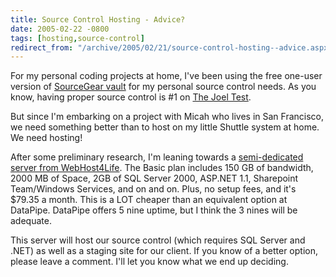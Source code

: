 ```yaml
---
title: Source Control Hosting - Advice?
date: 2005-02-22 -0800
tags: [hosting,source-control]
redirect_from: "/archive/2005/02/21/source-control-hosting--advice.aspx/"
---
```


For my personal coding projects at home, I've been using the free one-user version of [SourceGear vault](http://www.sourcegear.com/vault/) for my personal source control needs. As you know, having proper source
control is #1 on [The Joel Test](http://www.joelonsoftware.com/articles/fog0000000043.html).

But since I'm embarking on a project with Micah who lives in San Francisco, we need something better than to host on my little Shuttle system at home. We need hosting!

After some preliminary research, I'm leaning towards a [semi-dedicated server from WebHost4Life](http://www.webhost4life.com/manageddedi.asp). The Basic plan includes 150 GB of bandwidth, 2000 MB of Space, 2GB of SQL Server 2000, ASP.NET 1.1, Sharepoint Team/Windows Services, and on and on. Plus, no setup fees, and it's $79.35 a month. This is a LOT cheaper than an equivalent option at DataPipe. DataPipe offers 5 nine uptime, but I think the 3 nines will be adequate.

This server will host our source control (which requires SQL Server and .NET) as well as a staging site for our client. If you know of a better option, please leave a comment. I'll let you know what we end up deciding.
